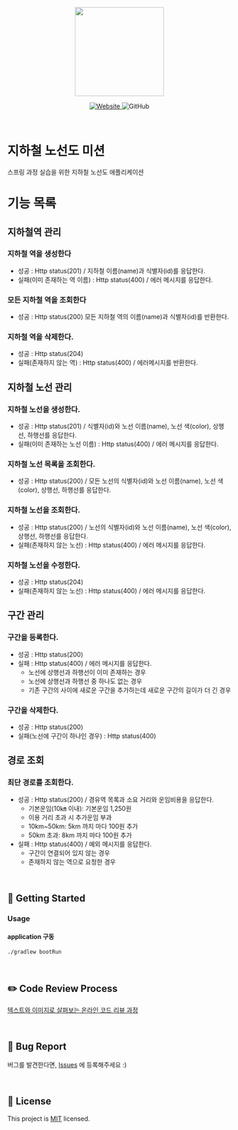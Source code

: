 <p align="center">
    <img width="200px;" src="https://raw.githubusercontent.com/woowacourse/atdd-subway-admin-frontend/master/images/main_logo.png"/>
</p>
<p align="center">
  <a href="https://techcourse.woowahan.com/c/Dr6fhku7" alt="woowacuorse subway">
    <img alt="Website" src="https://img.shields.io/website?url=https%3A%2F%2Fedu.nextstep.camp%2Fc%2FR89PYi5H">
  </a>
  <img alt="GitHub" src="https://img.shields.io/github/license/woowacourse/atdd-subway-path">
</p>

<br>

# 지하철 노선도 미션
스프링 과정 실습을 위한 지하철 노선도 애플리케이션


# 기능 목록
## 지하철역 관리
### 지하철 역을 생성한다
- 성공 : Http status(201) / 지하철 이름(name)과 식별자(id)를 응답한다.
- 실패(이미 존재하는 역 이름) : Http status(400) / 에러 메시지를 응답한다.
### 모든 지하철 역을 조회한다
- 성공 : Http status(200) 모든 지하철 역의 이름(name)과 식별자(id)를 반환한다.
### 지하철 역을 삭제한다.
- 성공 : Http status(204)
- 실패(존재하지 않는 역) : Http status(400) / 에러메시지를 반환한다.
## 지하철 노선 관리

### 지하철 노선을 생성한다.

- 성공 : Http status(201) / 식별자(id)와 노선 이름(name), 노선 색(color), 상행선, 하행선를 응답한다.
- 실패(이미 존재하는 노선 이름) : Http status(400) / 에러 메시지를 응답한다.

### 지하철 노선 목록을 조회한다.

- 성공 : Http status(200) / 모든 노선의 식별자(id)와 노선 이름(name), 노선 색(color), 상행선, 하행선를 응답한다.

### 지하철 노선을 조회한다.

- 성공 : Http status(200) / 노선의 식별자(id)와 노선 이름(name), 노선 색(color), 상행선, 하행선를 응답한다.
- 실패(존재하지 않는 노선) : Http status(400) / 에러 메시지를 응답한다.

### 지하철 노선을 수정한다.
- 성공 : Http status(204)
- 실패(존재하지 않는 노선) : Http status(400) / 에러 메시지를 응답한다.

## 구간 관리
### 구간을 등록한다.
- 성공 : Http status(200)
- 실패 : Http status(400) / 에러 메시지를 응답한다.
    - 노선에 상행선과 하행선이 이미 존재하는 경우
    - 노선에 상행선과 하행선 중 하나도 없는 경우
    - 기존 구간의 사이에 새로운 구간을 추가하는데 새로운 구간의 길이가 더 긴 경우

### 구간을 삭제한다.
- 성공 : Http status(200)
- 실패(노선에 구간이 하나인 경우) : Http status(400)


## 경로 조회
### 최단 경로를 조회한다.
- 성공 : Http status(200) / 경유역 목록과 소요 거리와 운임비용을 응답한다.
  - 기본운임(10㎞ 이내): 기본운임 1,250원
  - 이용 거리 초과 시 추가운임 부과
  - 10km~50km: 5km 까지 마다 100원 추가
  - 50km 초과: 8km 까지 마다 100원 추가
- 실패 : Http status(400) / 예외 메시지를 응답한다.
  - 구간이 연결되어 있지 않는 경우
  - 존재하지 않는 역으로 요청한 경우

<br>

## 🚀 Getting Started
### Usage
#### application 구동
```
./gradlew bootRun
```
<br>

## ✏️ Code Review Process
[텍스트와 이미지로 살펴보는 온라인 코드 리뷰 과정](https://github.com/next-step/nextstep-docs/tree/master/codereview)

<br>

## 🐞 Bug Report

버그를 발견한다면, [Issues](https://github.com/woowacourse/atdd-subway-path/issues) 에 등록해주세요 :)

<br>

## 📝 License

This project is [MIT](https://github.com/woowacourse/atdd-subway-path/blob/master/LICENSE) licensed.
